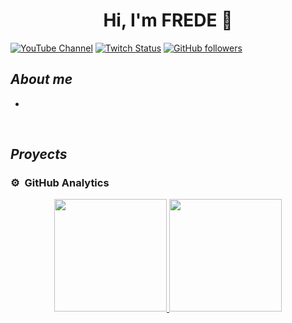 <div align="center">
<h1 align="center">Hi, I'm FREDE</a> 👋</h1>
</div>
<!-- <img src="https://i.imgur.com/weNbhGZ.png"> -->

[![YouTube Channel](https://img.shields.io/youtube/channel/subscribers/UCrPMnHtZhv14JJ_sFjerRQg)](https://www.youtube.com/@thefredexx)
[![Twitch Status](https://img.shields.io/twitch/status/TheFredexx?style=social)](https://www.twitch.tv/TheFredexx)
[![GitHub followers](https://img.shields.io/github/followers/Frede02x?style=social)](https://github.com/Frede02x)

## *About me*

- 
<br>

## *Proyects*
<!--
<table>
<tr>
<td width="50%">
<h3 align="center"></h3>
<div align="center">
<a href=""><img src="" width="400" alt=""></a>
<p>
<a href="">
<img src="">
</a>
<a href="">
<img src="">
</a>
</p>
<p></p>
</div>
                                                                                      
</td>

<td width="50%">
               <br>
<h3 align="center"></h3>
<div align="center">                                       
<a href=""><img src="" width="400" alt=""></a>
<br>
<p>
<a href="" target="_blank">
<img src="">
</a>
<a href="" target="_blank">
<img src="">
</a>
</p>
</p></p>
</div>                                                             
</table>                                                                                 
</div>
<br> -->

### ⚙️ &nbsp;GitHub Analytics

<p align="center">
<a href="https://github.com/Frede02x">
  <img height="180em" src="https://github-readme-stats-eight-theta.vercel.app/api?username=Frede02x&show_icons=true&theme=algolia&include_all_commits=true&count_private=true"/>
  <img height="180em" src="https://github-readme-stats-eight-theta.vercel.app/api/top-langs/?username=Frede02x&layout=compact&langs_count=8&theme=algolia"/>
</a>
</p>
